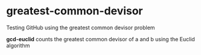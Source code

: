 # greatest-common-devisor
Testing GitHub using the greatest common devisor problem

<b>gcd-euclid</b> counts the greatest common devisor of a and b using the Euclid algorithm
